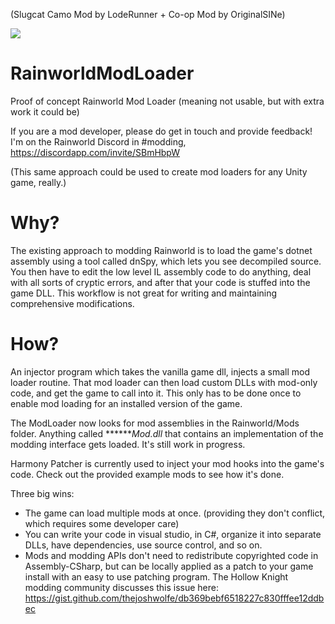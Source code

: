 (Slugcat Camo Mod by LodeRunner + Co-op Mod by OriginalSINe)

![](https://i.imgur.com/KSE4URu.gif)

# RainworldModLoader
Proof of concept Rainworld Mod Loader (meaning not usable, but with extra work it could be)

If you are a mod developer, please do get in touch and provide feedback! I'm on the Rainworld Discord in #modding, https://discordapp.com/invite/SBmHbpW

(This same approach could be used to create mod loaders for any Unity game, really.)

# Why?

The existing approach to modding Rainworld is to load the game's dotnet assembly using a tool called dnSpy, which lets you see decompiled source. You then have to edit the low level IL assembly code to do anything, deal with all sorts of cryptic errors, and after that your code is stuffed into the game DLL. This workflow is not great for writing and maintaining comprehensive modifications.

# How?

An injector program which takes the vanilla game dll, injects a small mod loader routine. That mod loader can then load custom DLLs with mod-only code, and get the game to call into it. This only has to be done once to enable mod loading for an installed version of the game.

The ModLoader now looks for mod assemblies in the Rainworld/Mods folder. Anything called *******Mod.dll* that contains an implementation of the modding interface gets loaded. It's still work in progress.

Harmony Patcher is currently used to inject your mod hooks into the game's code. Check out the provided example mods to see how it's done.

Three big wins:

- The game can load multiple mods at once. (providing they don't conflict, which requires some developer care)
- You can write your code in visual studio, in C#, organize it into separate DLLs, have dependencies, use source control, and so on.
- Mods and modding APIs don't need to redistribute copyrighted code in Assembly-CSharp, but can be locally applied as a patch to your game install with an easy to use patching program. The Hollow Knight modding community discusses this issue here: https://gist.github.com/thejoshwolfe/db369bebf6518227c830fffee12ddbec
